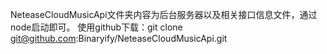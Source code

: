 NeteaseCloudMusicApi文件夹内容为后台服务器以及相关接口信息文件，通过node启动即可。
使用github下载：git clone git@github.com:Binaryify/NeteaseCloudMusicApi.git